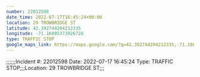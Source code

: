 ```yaml
---
number: 22012598
date_time: 2022-07-17T16:45:24+00:00
location: 29 TROWBRIDGE ST
latitude: 42.392744204212335
longitude: -71.16095373926728
type: TRAFFIC STOP
google_maps_link: https://maps.google.com/?q=42.392744204212335,-71.16095373926728
---
```


;;;;;;Incident #: 22012598  Date: 2022-07-17 16:45:24   Type: TRAFFIC STOP;;;Location: 29 TROWBRIDGE ST;;;
